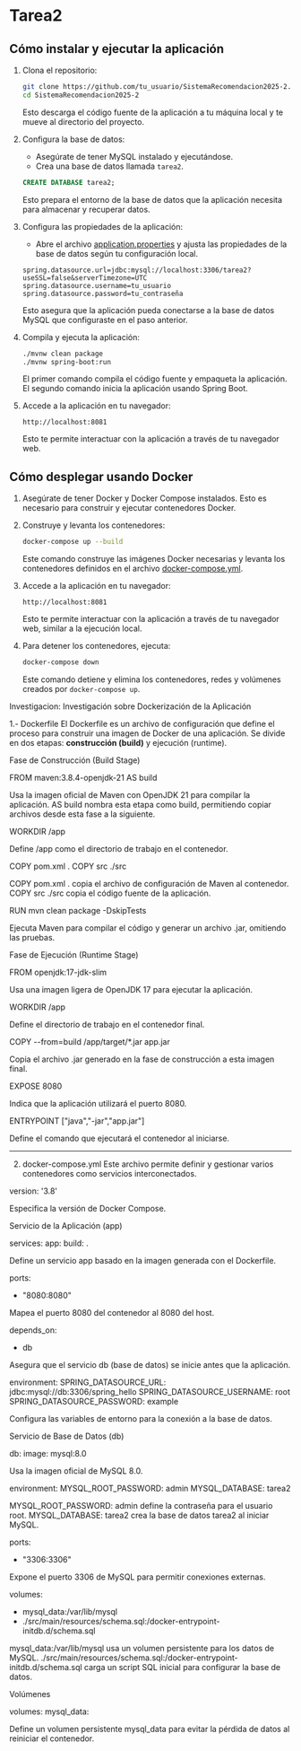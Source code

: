 # Tarea2

## Cómo instalar y ejecutar la aplicación

1. Clona el repositorio:
    ```sh
    git clone https://github.com/tu_usuario/SistemaRecomendacion2025-2.git
    cd SistemaRecomendacion2025-2
    ```
    Esto descarga el código fuente de la aplicación a tu máquina local y te mueve al directorio del proyecto.

2. Configura la base de datos:
    - Asegúrate de tener MySQL instalado y ejecutándose.
    - Crea una base de datos llamada `tarea2`.
    ```sql
    CREATE DATABASE tarea2;
    ```
    Esto prepara el entorno de la base de datos que la aplicación necesita para almacenar y recuperar datos.

3. Configura las propiedades de la aplicación:
    - Abre el archivo [application.properties](http://_vscodecontentref_/2) y ajusta las propiedades de la base de datos según tu configuración local.
    ```properties
    spring.datasource.url=jdbc:mysql://localhost:3306/tarea2?useSSL=false&serverTimezone=UTC
    spring.datasource.username=tu_usuario
    spring.datasource.password=tu_contraseña
    ```
    Esto asegura que la aplicación pueda conectarse a la base de datos MySQL que configuraste en el paso anterior.

4. Compila y ejecuta la aplicación:
    ```sh
    ./mvnw clean package
    ./mvnw spring-boot:run
    ```
    El primer comando compila el código fuente y empaqueta la aplicación. El segundo comando inicia la aplicación usando Spring Boot.

5. Accede a la aplicación en tu navegador:
    ```
    http://localhost:8081
    ```
    Esto te permite interactuar con la aplicación a través de tu navegador web.

## Cómo desplegar usando Docker

1. Asegúrate de tener Docker y Docker Compose instalados.
    Esto es necesario para construir y ejecutar contenedores Docker.

2. Construye y levanta los contenedores:
    ```sh
    docker-compose up --build
    ```
    Este comando construye las imágenes Docker necesarias y levanta los contenedores definidos en el archivo [docker-compose.yml](http://_vscodecontentref_/3).

3. Accede a la aplicación en tu navegador:
    ```
    http://localhost:8081
    ```
    Esto te permite interactuar con la aplicación a través de tu navegador web, similar a la ejecución local.

4. Para detener los contenedores, ejecuta:
    ```sh
    docker-compose down
    ```
    Este comando detiene y elimina los contenedores, redes y volúmenes creados por `docker-compose up`.


Investigacion:
Investigación sobre Dockerización de la Aplicación

 1.- Dockerfile
El Dockerfile es un archivo de configuración que define el proceso para construir una imagen de Docker de una aplicación. Se divide en dos etapas: **construcción (build)** y ejecución (runtime).

Fase de Construcción (Build Stage)

FROM maven:3.8.4-openjdk-21 AS build

Usa la imagen oficial de Maven con OpenJDK 21 para compilar la aplicación.
AS build nombra esta etapa como build, permitiendo copiar archivos desde esta fase a la siguiente.

WORKDIR /app

Define /app como el directorio de trabajo en el contenedor.

COPY pom.xml .
COPY src ./src

COPY pom.xml . copia el archivo de configuración de Maven al contenedor.
COPY src ./src copia el código fuente de la aplicación.

RUN mvn clean package -DskipTests

Ejecuta Maven para compilar el código y generar un archivo .jar, omitiendo las pruebas.

Fase de Ejecución (Runtime Stage)

FROM openjdk:17-jdk-slim

Usa una imagen ligera de OpenJDK 17 para ejecutar la aplicación.

WORKDIR /app

Define el directorio de trabajo en el contenedor final.

COPY --from=build /app/target/*.jar app.jar

Copia el archivo .jar generado en la fase de construcción a esta imagen final.

EXPOSE 8080

Indica que la aplicación utilizará el puerto 8080.

ENTRYPOINT ["java","-jar","app.jar"]

Define el comando que ejecutará el contenedor al iniciarse.

---

2. docker-compose.yml
Este archivo permite definir y gestionar varios contenedores como servicios interconectados.

version: '3.8'

Especifica la versión de Docker Compose.

Servicio de la Aplicación (app)

services:
  app:
    build: .

Define un servicio app basado en la imagen generada con el Dockerfile.

ports:
  - "8080:8080"

Mapea el puerto 8080 del contenedor al 8080 del host.

depends_on:
  - db

Asegura que el servicio db (base de datos) se inicie antes que la aplicación.

environment:
  SPRING_DATASOURCE_URL: jdbc:mysql://db:3306/spring_hello
  SPRING_DATASOURCE_USERNAME: root
  SPRING_DATASOURCE_PASSWORD: example

Configura las variables de entorno para la conexión a la base de datos.

Servicio de Base de Datos (db)

  db:
    image: mysql:8.0

Usa la imagen oficial de MySQL 8.0.

environment:
  MYSQL_ROOT_PASSWORD: admin
  MYSQL_DATABASE: tarea2

MYSQL_ROOT_PASSWORD: admin define la contraseña para el usuario root.
MYSQL_DATABASE: tarea2 crea la base de datos tarea2 al iniciar MySQL.

ports:
  - "3306:3306"

Expone el puerto 3306 de MySQL para permitir conexiones externas.

volumes:
  - mysql_data:/var/lib/mysql
  - ./src/main/resources/schema.sql:/docker-entrypoint-initdb.d/schema.sql

mysql_data:/var/lib/mysql usa un volumen persistente para los datos de MySQL.
./src/main/resources/schema.sql:/docker-entrypoint-initdb.d/schema.sql carga un script SQL inicial para configurar la base de datos.

Volúmenes

volumes:
  mysql_data:

Define un volumen persistente mysql_data para evitar la pérdida de datos al reiniciar el contenedor.



